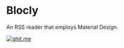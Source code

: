 # Blocly
An RSS reader that employs Material Design.

[![ghit.me](https://ghit.me/badge.svg?repo=ver2point0/Blocly)](https://ghit.me/repo/ver2point0/Blocly)

